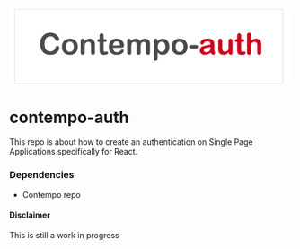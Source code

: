 ![logo contempo](https://github.com/therealedsheenan/contempo-auth/blob/master/contempo-auth.png)

# contempo-auth
This repo is about how to create an authentication on
Single Page Applications specifically for React.

### Dependencies
- Contempo repo

#### Disclaimer
This is still a work in progress

